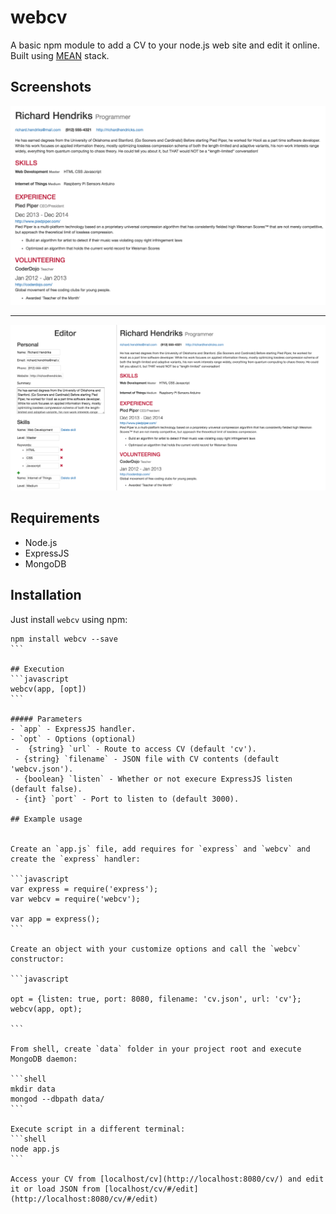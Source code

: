 # webcv
A basic npm module to add a CV to your node.js web site and edit it online.
Built using [MEAN](https://en.wikipedia.org/wiki/MEAN_(software_bundle)) stack.

## Screenshots
<img src="https://raw.githubusercontent.com/mvidalgarcia/webcv/master/screenshots/1.png"/>
<hr>
<img src="https://raw.githubusercontent.com/mvidalgarcia/webcv/master/screenshots/2.png"/>

## Requirements
- Node.js
- ExpressJS
- MongoDB

## Installation

Just install `webcv` using npm:

````
npm install webcv --save
```

## Execution
```javascript
webcv(app, [opt])
```

##### Parameters
- `app` - ExpressJS handler.
- `opt` - Options (optional)
 -  {string} `url` - Route to access CV (default 'cv').
 - {string} `filename` - JSON file with CV contents (default 'webcv.json').
 - {boolean} `listen` - Whether or not execure ExpressJS listen (default false).
 - {int} `port` - Port to listen to (default 3000).

## Example usage


Create an `app.js` file, add requires for `express` and `webcv` and create the `express` handler:

```javascript
var express = require('express');
var webcv = require('webcv');

var app = express();
```

Create an object with your customize options and call the `webcv` constructor:

```javascript

opt = {listen: true, port: 8080, filename: 'cv.json', url: 'cv'};
webcv(app, opt);

```

From shell, create `data` folder in your project root and execute MongoDB daemon:

```shell
mkdir data
mongod --dbpath data/
```

Execute script in a different terminal:
```shell
node app.js
```

Access your CV from [localhost/cv](http://localhost:8080/cv/) and edit it or load JSON from [localhost/cv/#/edit](http://localhost:8080/cv/#/edit)
